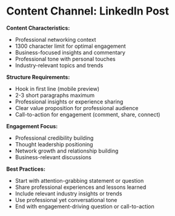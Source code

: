 # Content Channel: LinkedIn Post

**Content Characteristics:**
- Professional networking context
- 1300 character limit for optimal engagement
- Business-focused insights and commentary
- Professional tone with personal touches
- Industry-relevant topics and trends

**Structure Requirements:**
- Hook in first line (mobile preview)
- 2-3 short paragraphs maximum
- Professional insights or experience sharing
- Clear value proposition for professional audience
- Call-to-action for engagement (comment, share, connect)

**Engagement Focus:**
- Professional credibility building
- Thought leadership positioning
- Network growth and relationship building
- Business-relevant discussions

**Best Practices:**
- Start with attention-grabbing statement or question
- Share professional experiences and lessons learned
- Include relevant industry insights or trends
- Use professional yet conversational tone
- End with engagement-driving question or call-to-action
